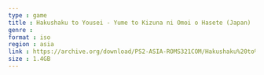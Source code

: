 ```yaml
---
type : game
title : Hakushaku to Yousei - Yume to Kizuna ni Omoi o Hasete (Japan)
genre : 
format : iso
region : asia
link : https://archive.org/download/PS2-ASIA-ROMS321COM/Hakushaku%20to%20Yousei%20-%20Yume%20to%20Kizuna%20ni%20Omoi%20o%20Hasete%20%28Japan%29.7z
size : 1.4GB
---
```

